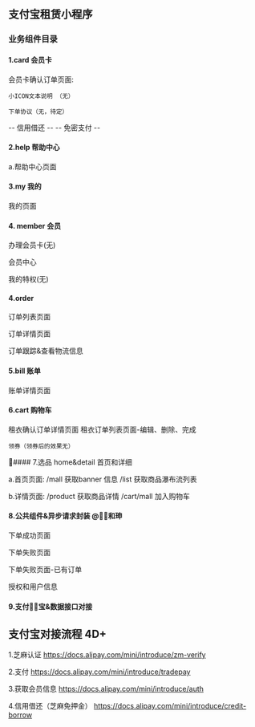 ## 支付宝租赁小程序

### 业务组件目录

#### 1.card  会员卡

会员卡确认订单页面: 

    小ICON文本说明 （无）

    下单协议（无，待定）
    
-- 信用借还 --
-- 免密支付 --
    

#### 2.help 帮助中心

a.帮助中心页面

#### 3.my  我的

我的页面

#### 4. member 会员

办理会员卡(无)

会员中心 

我的特权(无)

#### 4.order  

订单列表页面

订单详情页面

订单跟踪&查看物流信息
   

#### 5.bill  账单 

账单详情页面

#### 6.cart 购物车 

租衣确认订单详情页面 
租衣订单列表页面-编辑、删除、完成
    
    领券（领券后的效果无）
    
#### 7.选品 home&detail 首页和详细

a.首页页面:
    /mall 获取banner 信息
    /list 获取商品瀑布流列表

b.详情页面:
    /product 获取商品详情
    /cart/mall 加入购物车
    
    

#### 8.公共组件&异步请求封装 @和珅

下单成功页面

下单失败页面

下单失败页面-已有订单

授权和用户信息

#### 9.支付宝&数据接口对接

## 支付宝对接流程 4D+

1.芝麻认证 https://docs.alipay.com/mini/introduce/zm-verify

2.支付 https://docs.alipay.com/mini/introduce/tradepay

3.获取会员信息  https://docs.alipay.com/mini/introduce/auth

4.信用借还（芝麻免押金） https://docs.alipay.com/mini/introduce/credit-borrow

